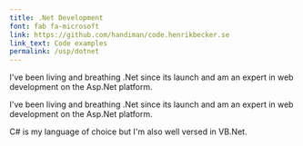 ```yaml
---
title: .Net Development
font: fab fa-microsoft
link: https://github.com/handiman/code.henrikbecker.se
link_text: Code examples
permalink: /usp/dotnet
---
```

I've been living and breathing .Net since its launch and am 
an expert in web development on the Asp.Net platform.
<!--more-->
I've been living and breathing .Net since its launch and am 
an expert in web development on the Asp.Net platform.
 
C# is my language of choice but I'm also well versed in VB.Net.
